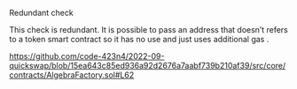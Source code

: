 Redundant check

This check is redundant. It is possible to pass an address that doesn’t refers to a token smart contract so it has no use and just uses additional gas . 

https://github.com/code-423n4/2022-09-quickswap/blob/15ea643c85ed936a92d2676a7aabf739b210af39/src/core/contracts/AlgebraFactory.sol#L62